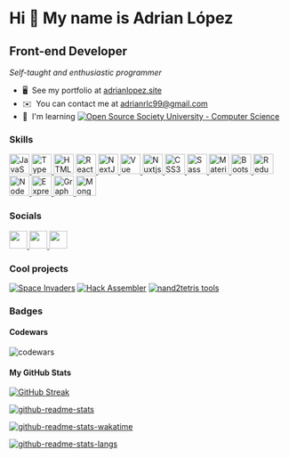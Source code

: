 Hi 👋 My name is Adrian López
=============================

Front-end Developer
-------------------

*Self-taught and enthusiastic programmer*

*   🖥️  See my portfolio at [adrianlopez.site](http://www.adrianlopez.site)
*   ✉️  You can contact me at [adrianrlc99@gmail.com](mailto:adrianrlc99@gmail.com)
*   🧠  I'm learning [![Open Source Society University - Computer Science](https://img.shields.io/badge/OSSU-computer--science-blue.svg)](https://github.com/ossu/computer-science)

### Skills

<p align="left">
  <a href="https://developer.mozilla.org/en-US/docs/Web/JavaScript" target="_blank" rel="noreferrer">
    <img src="https://raw.githubusercontent.com/danielcranney/readme-generator/main/public/icons/skills/javascript-colored.svg" width="36" height="36" alt="JavaScript" />
  </a>
  <a href="https://www.typescriptlang.org/" target="_blank" rel="noreferrer">
    <img src="https://raw.githubusercontent.com/danielcranney/readme-generator/main/public/icons/skills/typescript-colored.svg" width="36" height="36" alt="TypeScript" />
  </a>
  <a href="https://developer.mozilla.org/en-US/docs/Glossary/HTML5" target="_blank" rel="noreferrer"><img src="https://raw.githubusercontent.com/danielcranney/readme-generator/main/public/icons/skills/html5-colored.svg" width="36" height="36" alt="HTML5" /></a>
  <a href="https://reactjs.org/" target="_blank" rel="noreferrer">
    <img src="https://raw.githubusercontent.com/danielcranney/readme-generator/main/public/icons/skills/react-colored.svg" width="36" height="36" alt="React" />
  </a>
  <a href="https://nextjs.org/docs" target="_blank" rel="noreferrer">
    <img src="https://raw.githubusercontent.com/danielcranney/readme-generator/main/public/icons/skills/nextjs-colored-dark.svg" width="36" height="36" alt="NextJs" />
  </a>
  <a href="https://vuejs.org/" target="_blank" rel="noreferrer">
    <img src="https://raw.githubusercontent.com/danielcranney/readme-generator/main/public/icons/skills/vuejs-colored.svg" width="36" height="36" alt="Vue" />
  </a>
  <a href="https://nuxtjs.org/" target="_blank" rel="noreferrer">
    <img src="https://raw.githubusercontent.com/danielcranney/readme-generator/main/public/icons/skills/nuxtjs-colored.svg" width="36" height="36" alt="Nuxtjs" />
  </a>
  <a href="https://www.w3.org/TR/CSS/#css" target="_blank" rel="noreferrer">
    <img src="https://raw.githubusercontent.com/danielcranney/readme-generator/main/public/icons/skills/css3-colored.svg" width="36" height="36" alt="CSS3" />
  </a>
  <a href="https://sass-lang.com/" target="_blank" rel="noreferrer">
    <img src="https://raw.githubusercontent.com/danielcranney/readme-generator/main/public/icons/skills/sass-colored.svg" width="36" height="36" alt="Sass" />
  </a>
  <a href="https://mui.com/" target="_blank" rel="noreferrer">
    <img src="https://raw.githubusercontent.com/danielcranney/readme-generator/main/public/icons/skills/materialui-colored.svg" width="36" height="36" alt="Material UI" />
  </a>
  <a href="https://getbootstrap.com/" target="_blank" rel="noreferrer">
    <img src="https://raw.githubusercontent.com/danielcranney/readme-generator/main/public/icons/skills/bootstrap-colored.svg" width="36" height="36" alt="Bootstrap" />
  </a>
  <a href="https://redux.js.org/" target="_blank" rel="noreferrer">
    <img src="https://raw.githubusercontent.com/danielcranney/readme-generator/main/public/icons/skills/redux-colored.svg" width="36" height="36" alt="Redux" />
  </a>
  <a href="https://nodejs.org/en/" target="_blank" rel="noreferrer">
    <img src="https://raw.githubusercontent.com/danielcranney/readme-generator/main/public/icons/skills/nodejs-colored.svg" width="36" height="36" alt="NodeJS" />
  </a>
  <a href="https://expressjs.com/" target="_blank" rel="noreferrer">
    <img src="https://raw.githubusercontent.com/danielcranney/readme-generator/main/public/icons/skills/express-colored-dark.svg" width="36" height="36" alt="Express" />
  </a>
  <a href="https://graphql.org/" target="_blank" rel="noreferrer">
    <img src="https://raw.githubusercontent.com/danielcranney/readme-generator/main/public/icons/skills/graphql-colored.svg" width="36" height="36" alt="GraphQL" />
  </a>
  <a href="https://www.mongodb.com/" target="_blank" rel="noreferrer">
    <img src="https://raw.githubusercontent.com/danielcranney/readme-generator/main/public/icons/skills/mongodb-colored.svg" width="36" height="36" alt="MongoDB" />
  </a>
</p>
                    
### Socials
            
<p align="left">                      
  <a href="https://www.github.com/adrianrl99" target="_blank" rel="noreferrer">
    <img src="https://raw.githubusercontent.com/danielcranney/readme-generator/main/public/icons/socials/github-dark.svg" width="32" height="32" />
  </a>                    
  <a href="https://www.linkedin.com/in/adrian-lópez" target="_blank" rel="noreferrer">
    <img src="https://raw.githubusercontent.com/danielcranney/readme-generator/main/public/icons/socials/linkedin.svg" width="32" height="32" />
  </a>                      
  <a href="https://www.twitter.com/Adrianrlc" target="_blank" rel="noreferrer">
    <img src="https://raw.githubusercontent.com/danielcranney/readme-generator/main/public/icons/socials/twitter.svg" width="32" height="32" />
  </a>
</p>


### Cool projects

[![Space Invaders](https://github-readme-stats.vercel.app/api/pin/?username=adrianrl99&repo=space-invaders.rkt&theme=onedark&hide_border=true&border_radius=4px)](https://github.com/adrianrl99/space-invaders.rkt)
[![Hack Assembler](https://github-readme-stats.vercel.app/api/pin/?username=adrianrl99&repo=hack-assembler&theme=onedark&hide_border=true&border_radius=4px)](https://github.com/adrianrl99/hack-assembler)
[![nand2tetris tools](https://github-readme-stats.vercel.app/api/pin/?username=adrianrl99&repo=nand2tetris-tools&theme=onedark&hide_border=true&border_radius=4px)](https://github.com/adrianrl99/nand2tetris-tools)

### Badges

#### Codewars

![codewars](https://www.codewars.com/users/adrianrl99/badges/large)

#### My GitHub Stats

[![GitHub Streak](https://github-readme-streak-stats.herokuapp.com?user=adrianrl99&theme=onedark&hide_border=true&date_format=j%20M%5B%20Y%5D)](https://github.com/denvercoder1/github-readme-streak-stats)

[![github-readme-stats](https://github-readme-stats.vercel.app/api?username=adrianrl99&count_private=true&theme=onedark&hide_border=true&border_radius=4px)](https://github.com/anuraghazra/github-readme-stats)

[![github-readme-stats-wakatime](https://github-readme-stats.vercel.app/api/wakatime?username=adrianrl99&theme=onedark&hide_border=true&border_radius=4px&langs_count=6&layout=compact)](https://github.com/anuraghazra/github-readme-stats)

[![github-readme-stats-langs](https://github-readme-stats.vercel.app/api/top-langs/?username=adrianrl99&count_private=true&theme=onedark&langs_count=6&layout=compact&hide_border=true&border_radius=4px)](https://github.com/anuraghazra/github-readme-stats)

